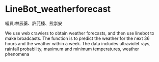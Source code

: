 # LineBot_weatherforecast
 組員:林辰蓁、許芫榛、熊崇安
 
We use web crawlers to obtain weather forecasts, and then use linebot to make broadcasts. The function is to predict the weather for the next 36 hours and the weather within a week. The data includes ultraviolet rays, rainfall probability, maximum and minimum temperatures, weather phenomena
